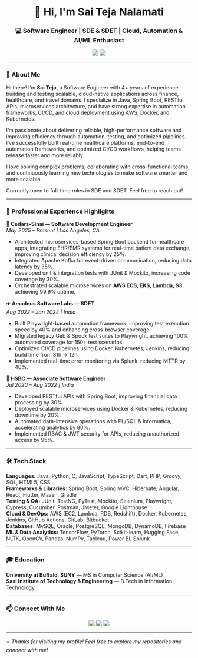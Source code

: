 <!-- Header Banner -->
<h1 align="center">👋 Hi, I'm Sai Teja Nalamati</h1>
<h3 align="center">💻 Software Engineer | SDE & SDET | Cloud, Automation & AI/ML Enthusiast</h3>

<p align="center">
  <a href="mailto:saitejanalamati@gmail.com"><img src="https://img.shields.io/badge/Email-%23EA4335.svg?&style=flat&logo=gmail&logoColor=white" /></a>
  <a href="https://www.linkedin.com/in/sai-teja-nalamati-609449217/"><img src="https://img.shields.io/badge/LinkedIn-%230077B5.svg?&style=flat&logo=linkedin&logoColor=white" /></a>
</p>

---

### 🧠 About Me
Hi there! I’m **Sai Teja**, a Software Engineer with 4+ years of experience building and testing scalable, cloud-native applications across finance, healthcare, and travel domains. I specialize in Java, Spring Boot, RESTful APIs, microservices architecture, and have strong expertise in automation frameworks, CI/CD, and cloud deployment using AWS, Docker, and Kubernetes.

I’m passionate about delivering reliable, high-performance software and improving efficiency through automation, testing, and optimized pipelines. I’ve successfully built real-time healthcare platforms, end-to-end automation frameworks, and optimized CI/CD workflows, helping teams release faster and more reliably.

I love solving complex problems, collaborating with cross-functional teams, and continuously learning new technologies to make software smarter and more scalable.

Currently open to full-time roles in SDE and SDET. Feel free to reach out!  

---

### 💼 Professional Experience Highlights

**💊 Cedars-Sinai — Software Development Engineer**  
*May 2025 – Present | Los Angeles, CA*  
- Architected microservices-based Spring Boot backend for healthcare apps, integrating EHR/EMR systems for real-time patient data exchange, improving clinical decision efficiency by 25%.  
- Integrated Apache Kafka for event-driven communication, reducing data latency by 35%.  
- Developed unit & integration tests with JUnit & Mockito, increasing code coverage by 30%.  
- Orchestrated scalable microservices on **AWS ECS, EKS, Lambda, S3**, achieving 99.9% uptime.  

**✈️ Amadeus Software Labs — SDET**  
*Aug 2022 – Jan 2024 | India*  
- Built Playwright-based automation framework, improving test execution speed by 40% and enhancing cross-browser coverage.  
- Migrated legacy Geb & Spock test suites to Playwright, achieving 100% automated coverage for 150+ test scenarios.  
- Optimized CI/CD pipelines using Docker, Kubernetes, Jenkins, reducing build time from 81h → 12h.  
- Implemented real-time error monitoring via Splunk, reducing MTTR by 40%.  

**🏦 HSBC — Associate Software Engineer**  
*Jul 2020 – Aug 2022 | India*  
- Developed RESTful APIs with Spring Boot, improving financial data processing by 30%.  
- Deployed scalable microservices using Docker & Kubernetes, reducing downtime by 20%.  
- Automated data-intensive operations with PL/SQL & Informatica, accelerating analytics by 80%.  
- Implemented RBAC & JWT security for APIs, reducing unauthorized access by 95%.  

---

### 🛠️ Tech Stack

**Languages:** Java, Python, C, JavaScript, TypeScript, Dart, PHP, Groovy, SQL, HTML5, CSS  
**Frameworks & Libraries:** Spring Boot, Spring MVC, Hibernate, Angular, React, Flutter, Maven, Gradle  
**Testing & QA:** JUnit, TestNG, PyTest, Mockito, Selenium, Playwright, Cypress, Cucumber, Postman, JMeter, Google Lighthouse  
**Cloud & DevOps:** AWS (EC2, Lambda, RDS, Redshift), Docker, Kubernetes, Jenkins, GitHub Actions, GitLab, Bitbucket  
**Databases:** MySQL, Oracle, PostgreSQL, MongoDB, DynamoDB, Firebase  
**ML & Data Analytics:** TensorFlow, PyTorch, Scikit-learn, Hugging Face, NLTK, OpenCV, Pandas, NumPy, Tableau, Power BI, Splunk  

---

### 🎓 Education
**University at Buffalo, SUNY** — MS in Computer Science (AI/ML)  
**Sasi Institute of Technology & Engineering** — B.Tech in Information Technology  

---

### 📫 Connect With Me
<p align="center">
  <a href="mailto:saitejanalamati@gmail.com"><img src="https://img.shields.io/badge/Gmail-D14836?style=for-the-badge&logo=gmail&logoColor=white"/></a>
  <a href="https://www.linkedin.com/in/sai-teja-nalamati-609449217/"><img src="https://img.shields.io/badge/LinkedIn-0077B5?style=for-the-badge&logo=linkedin&logoColor=white"/></a>
  <a href="https://github.com/saitejanalamati"><img src="https://img.shields.io/badge/GitHub-100000?style=for-the-badge&logo=github&logoColor=white"/></a>
</p>

---

⭐ *Thanks for visiting my profile! Feel free to explore my repositories and connect with me!*

